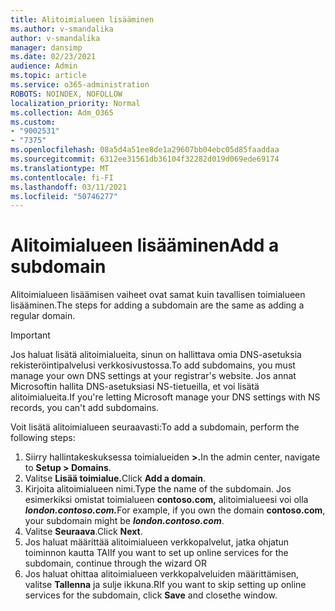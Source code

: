 ```yaml
---
title: Alitoimialueen lisääminen
ms.author: v-smandalika
author: v-smandalika
manager: dansimp
ms.date: 02/23/2021
audience: Admin
ms.topic: article
ms.service: o365-administration
ROBOTS: NOINDEX, NOFOLLOW
localization_priority: Normal
ms.collection: Adm_O365
ms.custom:
- "9002531"
- "7375"
ms.openlocfilehash: 08a5d4a51ee8de1a29607bb04ebc05d85faaddaa
ms.sourcegitcommit: 6312ee31561db36104f32282d019d069ede69174
ms.translationtype: MT
ms.contentlocale: fi-FI
ms.lasthandoff: 03/11/2021
ms.locfileid: "50746277"
---
```

# <a name="add-a-subdomain"></a><span data-ttu-id="694b7-102">Alitoimialueen lisääminen</span><span class="sxs-lookup"><span data-stu-id="694b7-102">Add a subdomain</span></span>

<span data-ttu-id="694b7-103">Alitoimialueen lisäämisen vaiheet ovat samat kuin tavallisen toimialueen lisääminen.</span><span class="sxs-lookup"><span data-stu-id="694b7-103">The steps for adding a subdomain are the same as adding a regular domain.</span></span> 

> [!IMPORTANT]
> <span data-ttu-id="694b7-104">Jos haluat lisätä alitoimialueita, sinun on hallittava omia DNS-asetuksia rekisteröintipalvelusi verkkosivustossa.</span><span class="sxs-lookup"><span data-stu-id="694b7-104">To add subdomains, you must manage your own DNS settings at your registrar's website.</span></span> <span data-ttu-id="694b7-105">Jos annat Microsoftin hallita DNS-asetuksiasi NS-tietueilla, et voi lisätä alitoimialueita.</span><span class="sxs-lookup"><span data-stu-id="694b7-105">If you're letting Microsoft manage your DNS settings with NS records, you can't add subdomains.</span></span> 

<span data-ttu-id="694b7-106">Voit lisätä alitoimialueen seuraavasti:</span><span class="sxs-lookup"><span data-stu-id="694b7-106">To add a subdomain, perform the following steps:</span></span>

1. <span data-ttu-id="694b7-107">Siirry hallintakeskuksessa toimialueiden **>.**</span><span class="sxs-lookup"><span data-stu-id="694b7-107">In the admin center, navigate to **Setup > Domains**.</span></span>
2. <span data-ttu-id="694b7-108">Valitse **Lisää toimialue.**</span><span class="sxs-lookup"><span data-stu-id="694b7-108">Click **Add a domain**.</span></span>
3. <span data-ttu-id="694b7-109">Kirjoita alitoimialueen nimi.</span><span class="sxs-lookup"><span data-stu-id="694b7-109">Type the name of the subdomain.</span></span> <span data-ttu-id="694b7-110">Jos esimerkiksi omistat toimialueen **contoso.com,** alitoimialueesi voi olla **_london.contoso.com._**</span><span class="sxs-lookup"><span data-stu-id="694b7-110">For example, if you own the domain **contoso.com**, your subdomain might be **_london.contoso.com_**.</span></span>
4. <span data-ttu-id="694b7-111">Valitse **Seuraava**.</span><span class="sxs-lookup"><span data-stu-id="694b7-111">Click **Next**.</span></span>
5. <span data-ttu-id="694b7-112">Jos haluat määrittää alitoimialueen verkkopalvelut, jatka ohjatun toiminnon kautta TAI</span><span class="sxs-lookup"><span data-stu-id="694b7-112">If you want to set up online services for the subdomain, continue through the wizard OR</span></span>
6. <span data-ttu-id="694b7-113">Jos haluat ohittaa alitoimialueen verkkopalveluiden määrittämisen, valitse **Tallenna** ja sulje ikkuna.</span><span class="sxs-lookup"><span data-stu-id="694b7-113">RIf you want to skip setting up online services for the subdomain, click **Save** and closethe window.</span></span>

